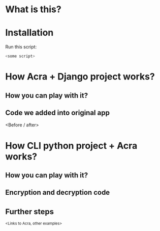 # What is this?

# Installation

Run this script:

```bash
<some script>
```

# How Acra + Django project works?

<Description>

## How you can play with it?

<Configuration details>

## Code we added into original app

<Before / after>


# How CLI python project + Acra works?

## How you can play with it?

<Configuration details>

## Encryption and decryption code

<Small pieces with explanation>

# Further steps

<Links to Acra, other examples>
